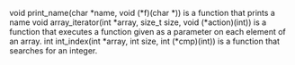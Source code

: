 void print_name(char *name, void (*f)(char *)) is a function that prints a name
void array_iterator(int *array, size_t size, void (*action)(int)) is a function that executes a function given as a parameter on each element of an array.
int int_index(int *array, int size, int (*cmp)(int)) is a function that searches for an integer.
